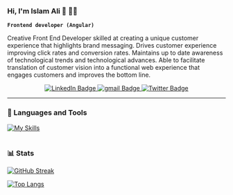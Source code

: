 ### Hi, I'm Islam Ali 👋 👨‍💻
**`Frontend developer (Angular)`**

Creative Front End Developer skilled at creating a unique customer experience that highlights brand messaging. Drives customer experience improving click rates and conversion rates. Maintains up to date awareness of technological trends and technological advances. Able to facilitate translation of customer vision into a functional web experience that engages customers and improves the bottom line.

<div id="badges"  align="center">
  <a href="https://www.linkedin.com/in/abdelrhman-yasser-0650421b2/](https://www.linkedin.com/in/islam-ali-959893143/" target="_blank">
    <img src="https://img.shields.io/badge/LinkedIn-blue?style=for-the-badge&logo=linkedin&logoColor=white" alt="LinkedIn Badge"/>
  </a>
  <a href="islam.ali.khattab@gmail.com" target="_blank">
    <img src="https://img.shields.io/badge/gmail-red?style=for-the-badge&logo=gmail&logoColor=white" alt="gmail Badge"/>
  </a>
  <a href="https://twitter.com/Abdelrh90061454](https://twitter.com/islam_aliii" target="_blank">
    <img src="https://img.shields.io/badge/Twitter-blue?style=for-the-badge&logo=twitter&logoColor=white" alt="Twitter Badge"/>
  </a>
</div>

---

### 🧰 Languages and Tools

[![My Skills](https://skillicons.dev/icons?i=angular,ts,js,babel,html,css,firebase,bootstrap,jquery,git,github,bash)](https://skillicons.dev)

#

### 📊 Stats

[![GitHub Streak](http://github-readme-streak-stats.herokuapp.com?user=IslamAlii&theme=dark&background=000000)](https://git.io/streak-stats)

[![Top Langs](https://github-readme-stats.vercel.app/api/top-langs/?username=IslamAlii&layout=compact&theme=vision-friendly-dark)](https://github.com/anuraghazra/github-readme-stats)
